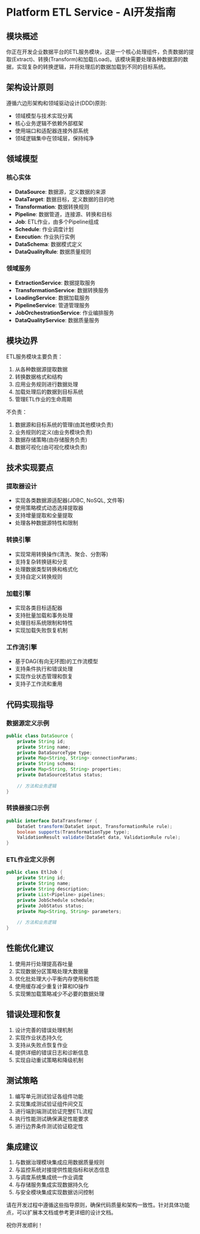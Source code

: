 # Platform ETL Service - AI开发指南

## 模块概述
你正在开发企业数据平台的ETL服务模块，这是一个核心处理组件，负责数据的提取(Extract)、转换(Transform)和加载(Load)。该模块需要处理各种数据源的数据，实现复杂的转换逻辑，并将处理后的数据加载到不同的目标系统。

## 架构设计原则
遵循六边形架构和领域驱动设计(DDD)原则:
- 领域模型与技术实现分离
- 核心业务逻辑不依赖外部框架
- 使用端口和适配器连接外部系统
- 领域逻辑集中在领域层，保持纯净

## 领域模型

### 核心实体
- **DataSource**: 数据源，定义数据的来源
- **DataTarget**: 数据目标，定义数据的目的地
- **Transformation**: 数据转换规则
- **Pipeline**: 数据管道，连接源、转换和目标
- **Job**: ETL作业，由多个Pipeline组成
- **Schedule**: 作业调度计划
- **Execution**: 作业执行实例
- **DataSchema**: 数据模式定义
- **DataQualityRule**: 数据质量规则

### 领域服务
- **ExtractionService**: 数据提取服务
- **TransformationService**: 数据转换服务
- **LoadingService**: 数据加载服务
- **PipelineService**: 管道管理服务
- **JobOrchestrationService**: 作业编排服务
- **DataQualityService**: 数据质量服务

## 模块边界
ETL服务模块主要负责：
1. 从各种数据源提取数据
2. 转换数据格式和结构
3. 应用业务规则进行数据处理
4. 加载处理后的数据到目标系统
5. 管理ETL作业的生命周期

不负责：
1. 数据源和目标系统的管理(由其他模块负责)
2. 业务规则的定义(由业务模块负责)
3. 数据存储策略(由存储服务负责)
4. 数据可视化(由可视化模块负责)

## 技术实现要点

### 提取器设计
- 实现各类数据源适配器(JDBC, NoSQL, 文件等)
- 使用策略模式动态选择提取器
- 支持增量提取和全量提取
- 处理各种数据源特性和限制

### 转换引擎
- 实现常用转换操作(清洗、聚合、分割等)
- 支持复杂转换链和分支
- 处理数据类型转换和格式化
- 支持自定义转换规则

### 加载引擎
- 实现各类目标适配器
- 支持批量加载和事务处理
- 处理目标系统限制和特性
- 实现加载失败恢复机制

### 工作流引擎
- 基于DAG(有向无环图)的工作流模型
- 支持条件执行和错误处理
- 实现作业状态管理和恢复
- 支持子工作流和重用

## 代码实现指导

### 数据源定义示例
```java
public class DataSource {
    private String id;
    private String name;
    private DataSourceType type;
    private Map<String, String> connectionParams;
    private String schema;
    private Map<String, String> properties;
    private DataSourceStatus status;
    
    // 方法和业务逻辑
}
```

### 转换器接口示例
```java
public interface DataTransformer {
    DataSet transform(DataSet input, TransformationRule rule);
    boolean supports(TransformationType type);
    ValidationResult validate(DataSet data, ValidationRule rule);
}
```

### ETL作业定义示例
```java
public class EtlJob {
    private String id;
    private String name;
    private String description;
    private List<Pipeline> pipelines;
    private JobSchedule schedule;
    private JobStatus status;
    private Map<String, String> parameters;
    
    // 方法和业务逻辑
}
```

## 性能优化建议
1. 使用并行处理提高吞吐量
2. 实现数据分区策略处理大数据量
3. 优化批处理大小平衡内存使用和性能
4. 使用缓存减少重复计算和IO操作
5. 实现懒加载策略减少不必要的数据处理

## 错误处理和恢复
1. 设计完善的错误处理机制
2. 实现作业状态持久化
3. 支持从失败点恢复作业
4. 提供详细的错误日志和诊断信息
5. 实现自动重试策略和降级机制

## 测试策略
1. 编写单元测试验证各组件功能
2. 实现集成测试验证组件间交互
3. 进行端到端测试验证完整ETL流程
4. 执行性能测试确保满足性能要求
5. 进行边界条件测试验证稳定性

## 集成建议
1. 与数据治理模块集成应用数据质量规则
2. 与监控系统对接提供性能指标和状态信息
3. 与调度系统集成统一作业调度
4. 与存储服务集成实现数据持久化
5. 与安全模块集成实现数据访问控制

请在开发过程中遵循这些指导原则，确保代码质量和架构一致性。针对具体功能点，可以扩展本文档或参考更详细的设计文档。

祝你开发顺利！
